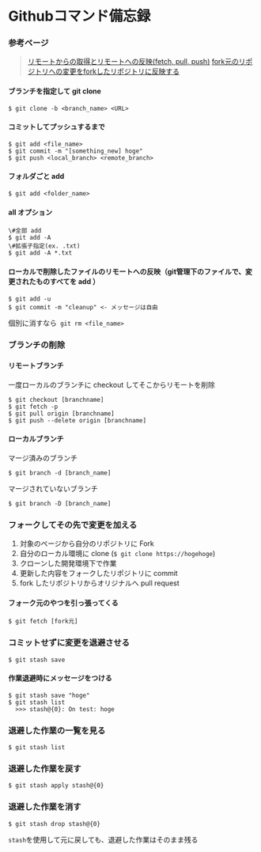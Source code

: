# Githubコマンド備忘録

### 参考ページ
> [リモートからの取得とリモートへの反映(fetch, pull, push)](https://qiita.com/forest1/items/db5ac003d310449743ca)	
> [fork元のリポジトリへの変更をforkしたリポジトリに反映する](https://qiita.com/chihiro/items/d018599ef13c35781412)

#### ブランチを指定して git clone  
```
$ git clone -b <branch_name> <URL>
```

#### コミットしてプッシュするまで  
```
$ git add <file_name>  
$ git commit -m "[something_new] hoge"  
$ git push <local_branch> <remote_branch>  
```

#### フォルダごと add  
```
$ git add <folder_name>  
```

#### all オプション  
```
\#全部 add  
$ git add -A  
\#拡張子指定(ex. .txt)  
$ git add -A *.txt  
```

#### ローカルで削除したファイルのリモートへの反映（git管理下のファイルで、変更されたものすべてを add ）  
```
$ git add -u  
$ git commit -m "cleanup" <- メッセージは自由  
```  
個別に消すなら` git rm <file_name>`  


### ブランチの削除
#### リモートブランチ
一度ローカルのブランチに checkout してそこからリモートを削除
```
$ git checkout [branchname]
$ git fetch -p
$ git pull origin [branchname]
$ git push --delete origin [branchname]
```

#### ローカルブランチ
マージ済みのブランチ
```
$ git branch -d [branch_name]
```
マージされていないブランチ
```
$ git branch -D [branch_name]
```

### フォークしてその先で変更を加える  
1. 対象のページから自分のリポジトリに Fork   
2. 自分のローカル環境に clone (`$ git clone https://hogehoge`)  
3. クローンした開発環境下で作業  
4. 更新した内容をフォークしたリポジトリに commit  
5. fork したリポジトリからオリジナルへ pull request  

#### フォーク元のやつを引っ張ってくる
```
$ git fetch [fork元]  
```

### コミットせずに変更を退避させる
```
$ git stash save
```
#### 作業退避時にメッセージをつける
```
$ git stash save "hoge"
$ git stash list  
  >>> stash@{0}: On test: hoge
```

### 退避した作業の一覧を見る
```
$ git stash list
```

### 退避した作業を戻す
```
$ git stash apply stash@{0}
```

### 退避した作業を消す
```
$ git stash drop stash@{0}
```
`stash`を使用して元に戻しても、退避した作業はそのまま残る
